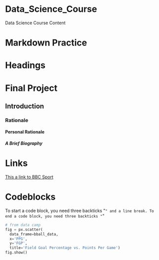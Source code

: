 # Data_Science_Course
Data Science Course Content

# Markdown Practice

# Headings

# Final Project

## Introduction

### Rationale

#### Personal Rationale

##### A Brief Biography

# Links
[This a link to BBC Sport](https://www.bbc.co.uk/sport)

# Codeblocks

To start a code block, you need three backticks "```" and a line break.
To end a code block, you need three backticks "```"

```python
# from data camp
fig = px.scatter(
  data_frame=bball_data,
  x='PPG',
  y='FGP',
  title='Field Goal Percentage vs. Points Per Game')
fig.show()
```
